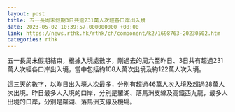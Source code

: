```yaml
---
layout: post
title: 五一長周末假期3日共逾231萬人次經各口岸出入境
date: 2023-05-02 10:39:57.000000000 +08:00
link: https://news.rthk.hk/rthk/ch/component/k2/1698763-20230502.htm
categories: rthk
---
```


五一長周末假期結束，根據入境處數字，剛過去的周六至昨日、3日共有超過231萬人次經各口岸出入境，當中包括約108人萬次出境及約122萬人次入境。

這三天的數字，以昨日出入境人次最多，分別有超過46萬人次入境及超過28萬人次出境。昨日最多人入境的口岸，分別是羅湖、落馬洲支線及高鐵西九龍，最多人出境的口岸，分別是羅湖、落馬洲支線及機場。
